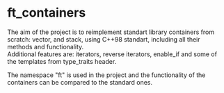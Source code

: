 # ft_containers

The aim of the project is to reimplement standart library containers from scratch: vector, and stack, using C++98 standart, including all their methods and functionality.  
Additional features are: iterators, reverse iterators, enable_if and some of the templates from type_traits header.

The namespace "ft" is used in the project and the functionality of the containers can be compared to the standard ones.  
